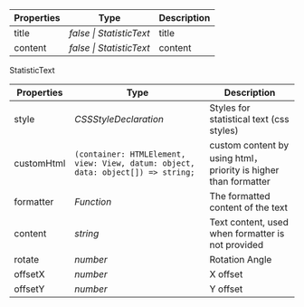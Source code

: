 | Properties | Type                   | Description |
| ---------- | ---------------------- | ----------- |
| title      | _false \| StatisticText_ | title       |
| content    | _false \| StatisticText_ | content     |

StatisticText

| Properties | Type     | Description                       |
| ---------- | -------- | --------------------------------- |
| style      | _CSSStyleDeclaration_   | Styles for statistical text (css styles)       |
| customHtml | `(container: HTMLElement, view: View, datum: object, data: object[]) => string;` | custom content by using html，priority is higher than formatter |
| formatter  | _Function_ | The formatted content of the text |
| content    | _string_   | Text content, used when formatter is not provided  |
| rotate     | _number_   | Rotation Angle                    |
| offsetX    | _number_   | X offset                          |
| offsetY    | _number_   | Y offset                          |
